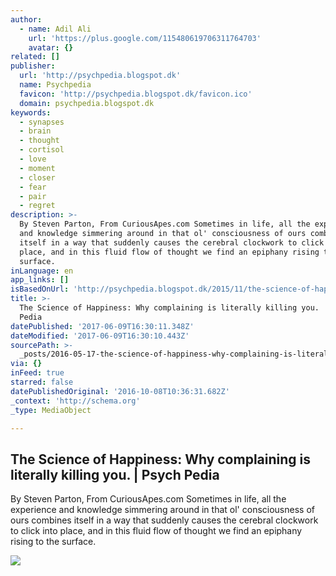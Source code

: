 ```yaml
---
author:
  - name: Adil Ali
    url: 'https://plus.google.com/115480619706311764703'
    avatar: {}
related: []
publisher:
  url: 'http://psychpedia.blogspot.dk'
  name: Psychpedia
  favicon: 'http://psychpedia.blogspot.dk/favicon.ico'
  domain: psychpedia.blogspot.dk
keywords:
  - synapses
  - brain
  - thought
  - cortisol
  - love
  - moment
  - closer
  - fear
  - pair
  - regret
description: >-
  By Steven Parton, From CuriousApes.com Sometimes in life, all the experience
  and knowledge simmering around in that ol' consciousness of ours combines
  itself in a way that suddenly causes the cerebral clockwork to click into
  place, and in this fluid flow of thought we find an epiphany rising to the
  surface.
inLanguage: en
app_links: []
isBasedOnUrl: 'http://psychpedia.blogspot.dk/2015/11/the-science-of-happiness-why.html'
title: >-
  The Science of Happiness: Why complaining is literally killing you. | Psych
  Pedia
datePublished: '2017-06-09T16:30:11.348Z'
dateModified: '2017-06-09T16:30:10.443Z'
sourcePath: >-
  _posts/2016-05-17-the-science-of-happiness-why-complaining-is-literally-killi.md
via: {}
inFeed: true
starred: false
datePublishedOriginal: '2016-10-08T10:36:31.682Z'
_context: 'http://schema.org'
_type: MediaObject

---
```

<article style=""><h1>The Science of Happiness: Why complaining is literally killing you. | Psych Pedia</h1><p>By Steven Parton, From CuriousApes.com Sometimes in life, all the experience and knowledge simmering around in that ol' consciousness of ours combines itself in a way that suddenly causes the cerebral clockwork to click into place, and in this fluid flow of thought we find an epiphany rising to the surface.</p><img src="http://blog.clarity.fm/wp-content/uploads/2012/11/quality-friends.jpg" /></article>